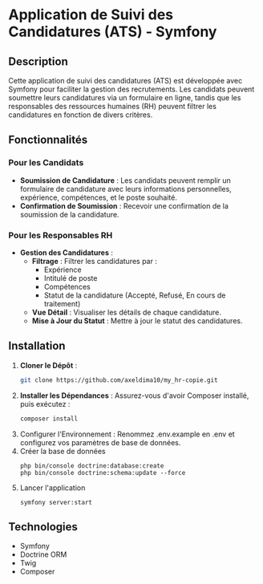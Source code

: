 # Application de Suivi des Candidatures (ATS) - Symfony

## Description

Cette application de suivi des candidatures (ATS) est développée avec Symfony pour faciliter la gestion des recrutements. Les candidats peuvent soumettre leurs candidatures via un formulaire en ligne, tandis que les responsables des ressources humaines (RH) peuvent filtrer les candidatures en fonction de divers critères.

## Fonctionnalités

### Pour les Candidats
- **Soumission de Candidature** : Les candidats peuvent remplir un formulaire de candidature avec leurs informations personnelles, expérience, compétences, et le poste souhaité.
- **Confirmation de Soumission** : Recevoir une confirmation de la soumission de la candidature.

### Pour les Responsables RH
- **Gestion des Candidatures** :
  - **Filtrage** : Filtrer les candidatures par :
    - Expérience
    - Intitulé de poste
    - Compétences
    - Statut de la candidature (Accepté, Refusé, En cours de traitement)
  - **Vue Détail** : Visualiser les détails de chaque candidature.
  - **Mise à Jour du Statut** : Mettre à jour le statut des candidatures.

## Installation

1. **Cloner le Dépôt** :
   ```bash
   git clone https://github.com/axeldima10/my_hr-copie.git
2. **Installer les Dépendances** :
   Assurez-vous d'avoir Composer installé, puis exécutez :
   ```bash
   composer install
3. Configurer l'Environnement :
  Renommez .env.example en .env et configurez vos paramètres de base de données.
4. Créer la base de données
   ```
   php bin/console doctrine:database:create
   php bin/console doctrine:schema:update --force

5. Lancer l'application
   ```
   symfony server:start
   
## Technologies
- Symfony
- Doctrine ORM
- Twig
- Composer
 
